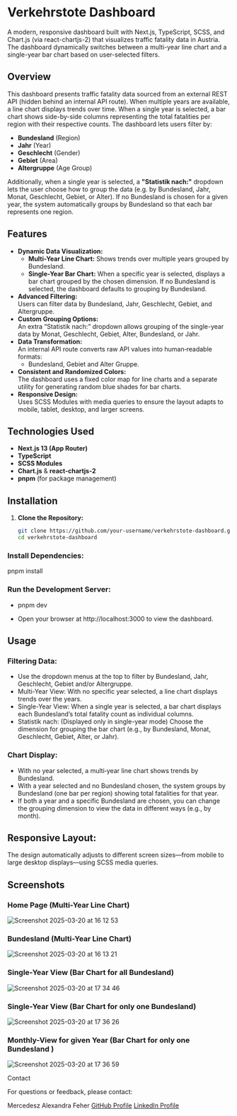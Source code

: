 # Verkehrstote Dashboard

A modern, responsive dashboard built with Next.js, TypeScript, SCSS, and Chart.js (via react-chartjs-2) that visualizes traffic fatality data in Austria. The dashboard dynamically switches between a multi-year line chart and a single-year bar chart based on user-selected filters.

## Overview

This dashboard presents traffic fatality data sourced from an external REST API (hidden behind an internal API route). When multiple years are available, a line chart displays trends over time. When a single year is selected, a bar chart shows side-by-side columns representing the total fatalities per region with their respective counts. The dashboard lets users filter by:

- **Bundesland** (Region)
- **Jahr** (Year)
- **Geschlecht** (Gender)
- **Gebiet** (Area)
- **Altergruppe** (Age Group)

Additionally, when a single year is selected, a **"Statistik nach:"** dropdown lets the user choose how to group the data (e.g. by Bundesland, Jahr, Monat, Geschlecht, Gebiet, or Alter). If no Bundesland is chosen for a given year, the system automatically groups by Bundesland so that each bar represents one region.

## Features

- **Dynamic Data Visualization:**
  - **Multi-Year Line Chart:** Shows trends over multiple years grouped by Bundesland.
  - **Single-Year Bar Chart:** When a specific year is selected, displays a bar chart grouped by the chosen dimension. If no Bundesland is selected, the dashboard defaults to grouping by Bundesland.
- **Advanced Filtering:**  
  Users can filter data by Bundesland, Jahr, Geschlecht, Gebiet, and Altergruppe.
- **Custom Grouping Options:**  
  An extra “Statistik nach:” dropdown allows grouping of the single-year data by Monat, Geschlecht, Gebiet, Alter, Bundesland, or Jahr.
- **Data Transformation:**  
  An internal API route converts raw API values into human‑readable formats:
  - Bundesland, Gebiet and Alter Gruppe.
- **Consistent and Randomized Colors:**  
  The dashboard uses a fixed color map for line charts and a separate utility for generating random blue shades for bar charts.
- **Responsive Design:**  
  Uses SCSS Modules with media queries to ensure the layout adapts to mobile, tablet, desktop, and larger screens.


## Technologies Used

- **Next.js 13 (App Router)**
- **TypeScript**
- **SCSS Modules**
- **Chart.js** & **react-chartjs-2**
- **pnpm** (for package management)

## Installation

1. **Clone the Repository:**

   ```bash
   git clone https://github.com/your-username/verkehrstote-dashboard.git
   cd verkehrstote-dashboard
   ```

### Install Dependencies:

pnpm install

### Run the Development Server:

- pnpm dev

- Open your browser at http://localhost:3000 to view the dashboard.

## Usage

### Filtering Data:

- Use the dropdown menus at the top to filter by Bundesland, Jahr, Geschlecht, Gebiet and/or Altergruppe.
- Multi-Year View: With no specific year selected, a line chart displays trends over the years.
- Single-Year View: When a single year is selected, a bar chart displays each Bundesland’s total fatality count as individual columns.
- Statistik nach: (Displayed only in single-year mode) Choose the dimension for grouping the bar chart (e.g., by Bundesland, Monat, Geschlecht, Gebiet, Alter, or Jahr).

### Chart Display:
- With no year selected, a multi‑year line chart shows trends by Bundesland.
- With a year selected and no Bundesland chosen, the system groups by Bundesland (one bar per region) showing total fatalities for that year.
- If both a year and a specific Bundesland are chosen, you can change the grouping dimension to view the data in different ways (e.g., by month).

## Responsive Layout:

The design automatically adjusts to different screen sizes—from mobile to large desktop displays—using SCSS media queries.

## Screenshots

### Home Page (Multi-Year Line Chart)
![Screenshot 2025-03-20 at 16 12 53](https://github.com/user-attachments/assets/dc3456a4-1f80-4872-91aa-d20d31d52207)

### Bundesland (Multi-Year Line Chart)
![Screenshot 2025-03-20 at 16 13 21](https://github.com/user-attachments/assets/e1299092-a7ee-4e68-b79f-50ae042e8317)


### Single-Year View (Bar Chart for all Bundesland)
![Screenshot 2025-03-20 at 17 34 46](https://github.com/user-attachments/assets/302fde8e-2954-456c-be41-66f4ed23130c)


### Single-Year View (Bar Chart for only one Bundesland)
![Screenshot 2025-03-20 at 17 36 26](https://github.com/user-attachments/assets/d9431661-a846-4dfd-bb5b-279f71da42bc)

### Monthly-View for given Year (Bar Chart  for only one Bundesland )
![Screenshot 2025-03-20 at 17 36 59](https://github.com/user-attachments/assets/1ea0315c-1840-49e0-8584-fe6ec2b325d2)

Contact

For questions or feedback, please contact:

Mercedesz Alexandra Feher
[GitHub Profile](https://github.com/mercedeszafeher)
[LinkedIn Profile](www.linkedin.com/in/mercedesz-a-feher)

